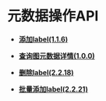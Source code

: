 # 元数据操作API<a name="ges_03_0115"></a>

-   **[添加label\(1.1.6\)](添加label(1-1-6).md)**  

-   **[查询图元数据详情\(1.0.0\)](查询图元数据详情(1-0-0).md)**  

-   **[删除label\(2.2.18\)](删除label(2-2-18).md)**  

-   **[批量添加label\(2.2.21\)](批量添加label(2-2-21).md)**  


